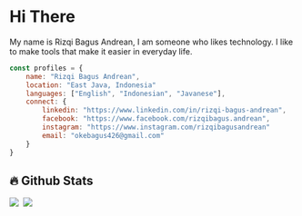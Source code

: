 # Hi There
<p>My name is Rizqi Bagus Andrean, I am someone who likes technology. I like to make tools that make it easier in everyday life.</p>

```javascript
const profiles = {
    name: "Rizqi Bagus Andrean",
    location: "East Java, Indonesia"
    languages: ["English", "Indonesian", "Javanese"],
    connect: {
        linkedin: "https://www.linkedin.com/in/rizqi-bagus-andrean",
        facebook: "https://www.facebook.com/rizqibagus.andrean",
        instagram: "https://www.instagram.com/rizqibagusandrean"
        email: "okebagus426@gmail.com"
    }
}
```
## :fire: Github Stats
<div style='display: flex; gap: 0.5rem;'>
<img src="https://github-readme-stats.vercel.app/api?username=bagusok&theme=outrun&show_icons=true" />
<img src="https://github-readme-stats.vercel.app/api/top-langs/?username=anuraghazra&layout=compact&theme=tokyonight" />
</div>




